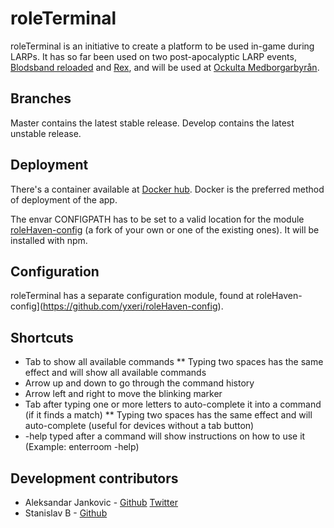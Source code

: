 # roleTerminal

roleTerminal is an initiative to create a platform to be used in-game during LARPs. It has so far been used on two post-apocalyptic LARP events, 
[Blodsband reloaded](http://bbreloaded.se) and [Rex](http://www.rexlajv.se), and will be used at [Ockulta Medborgarbyrån](http://www.ockultamedborgarbyran.com).

## Branches

Master contains the latest stable release. Develop contains the latest unstable release.

## Deployment
There's a container available at [Docker hub](https://hub.docker.com/r/yxeri/roleterminal/). Docker is the preferred method of deployment of the app.

The envar CONFIGPATH has to be set to a valid location for the module [roleHaven-config](https://github.com/yxeri/roleHaven-config) (a fork of your own or one
of the existing ones). It will be installed with npm.

## Configuration

roleTerminal has a separate configuration module, found at roleHaven-config](https://github.com/yxeri/roleHaven-config). 

## Shortcuts
* Tab to show all available commands
** Typing two spaces has the same effect and will show all available commands
* Arrow up and down to go through the command history
* Arrow left and right to move the blinking marker
* Tab after typing one or more letters to auto-complete it into a command (if it finds a match)
** Typing two spaces has the same effect and will auto-complete (useful for devices without a tab button)
* -help typed after a command will show instructions on how to use it (Example: enterroom -help)

## Development contributors
* Aleksandar Jankovic - [Github](https://github.com/yxeri) [Twitter](https://twitter.com/yxeri)
* Stanislav B - [Github](https://github.com/stanislavb)